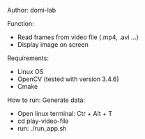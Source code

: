 
Author: domi-lab

Function:
- Read frames from video file (.mp4, .avi ...)
- Display image on screen

Requirements:
- Linux OS
- OpenCV (tested with version 3.4.6)
- Cmake

How to run:
Generate data:
- Open linux terminal: Ctr + Alt + T 
- cd play-video-file
- run: ./run_app.sh


